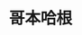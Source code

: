 ---
layout: work-detail                   
title: "哥本哈根"              
work_details:                   
  title: "哥本哈根"            
  location: "Clubhouse Ballroom, Stanford University"   
  date: "2018年10月13日&10月20日"   
  banner_image: "/assets/imgs/works/2018-copenhagen/copenhagen-banner.jpg"
  poster_image: "/assets/imgs/works/2018-copenhagen/copenhagen-poster.jpg"
  introduction: "1941年9月，二战的战火蔓延在欧洲。德国物理学家海森堡来到被纳粹占领的哥本哈根，拜访自己昔日的导师玻尔。在那场神秘的对话后，海森堡和玻尔的友谊却就此终结了。他为什么要来？这个问题事后困扰着玻尔和他的妻子，困扰着无数历史学家们，也困扰着海森堡自己。在天堂中，三个备受困扰的灵魂再次会面，追忆当年的经历、驳斥对方的说法、探讨事件的真相。那万物内核中的不确定性，在这场触及人心的思维实验中体现得淋漓尽致。"
  production_team:
    - page_title: "演员"
      members:
        - name: "海森堡"
          person: "孙研"
          role: "物理学家"
        - name: "玻尔"
          person: "贾韬"
          role: "物理学家"
        - name: "玛格瑞特"
          person: "李云琦/张馨元"
          role: "玻尔的妻子"
    - page_title: "导演制作团队"
      members:
        - name: "制作人"
          person: "孙研"
        - name: "制作人助理"
          person: "周梓桐"
        - name: "导演"
          person: "周思韵"
        - name: "副导演"
          person: "陈思源"
        - name: "舞台监督"
          person: "李泽宇"
        - name: "舞监助理"
          person: "贾豫"
        - name: "海报设计"
          person: "孙研"
    - page_title: "后台"
      members:
        - name: "灯光"
          person: "朱本正"
          role: "灯光设计"
        - name: "音效"
          person: "贾彤珺"
          role: "音效设计"
        - name: "服装"
          person: "张茜"
          role: "服装设计"
        - name: "舞台"
          person: "张茜"
          role: "舞台美术设计"
        - name: "剧场监督"
          person: "陈静远，杜一冰，李云琦，李周嘉"
        - name: "摄像"
          person: "刘锐，谢瑨，周梓桐"
        - name: "摄影"
          person: "刘锐，张若鹏"
  youtube_video: "YvIqO7AM_Ls"
  photos:                              
    - image: "/assets/imgs/works/2018-copenhagen/stage1.jpg"   
      size: "medium"                   
      caption: "演出剧照" 
    - image: "/assets/imgs/works/2018-copenhagen/stage2.jpg"   
      size: "medium"                   
      caption: "演出剧照"   
    - image: "/assets/imgs/works/2018-copenhagen/stage3.jpg"   
      size: "medium"                   
      caption: "演出剧照"   
    - image: "/assets/imgs/works/2018-copenhagen/curtain-call.jpg"
      caption: "谢幕"
      size: "large"
    - image: "/assets/imgs/works/2018-copenhagen/final-makeup1.jpg"
      caption: "定妆照"
      size: "medium"
    - image: "/assets/imgs/works/2018-copenhagen/final-makeup2.jpg"
      caption: "定妆照"
      size: "medium"
---